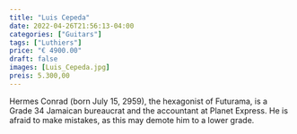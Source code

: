 ```yaml
---
title: "Luis Cepeda"
date: 2022-04-26T21:56:13-04:00
categories: ["Guitars"]
tags: ["Luthiers"]
price: "€ 4900.00"
draft: false
images: [Luis_Cepeda.jpg]
preis: 5.300,00
---
```


Hermes Conrad (born July 15, 2959), the hexagonist of Futurama, is a Grade 34 Jamaican bureaucrat and the accountant at Planet Express. He is afraid to make mistakes, as this may demote him to a lower grade.
